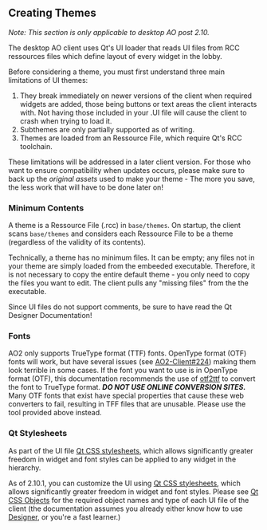 ## Creating Themes

*Note: This section is only applicable to desktop AO post 2.10.*

The desktop AO client uses Qt's UI loader that reads UI files from RCC ressources files which define layout of every widget in the lobby.

Before considering a theme, you must first understand three main limitations of UI themes:

1. They break immediately on newer versions of the client when required widgets are added, those being buttons or text areas the client interacts with.
Not having those included in your .UI file will cause the client to crash when trying to load it.
2. Subthemes are only partially supported as of writing.
3. Themes are loaded from an Ressource File, which require Qt's RCC toolchain.

These limitations will be addressed in a later client version. For those who want to ensure compatibility when updates occurs, please make sure to back up the *original assets* used to make your theme - The more you save, the less work that will have to be done later on!

### Minimum Contents

A theme is a Ressource File (.rcc) in `base/themes`. On startup, the client scans `base/themes` and considers each Ressource File to be a theme (regardless of the validity of its contents).

Technically, a theme has no minimum files. It can be empty; any files not in your theme are simply loaded from the embeeded executable. Therefore, it is not necessary to copy the entire default theme - you only need to copy the files you want to edit. The client pulls any "missing files" from the the executable.

Since UI files do not support comments, be sure to have read the Qt Designer Documentation!

### Fonts

AO2 only supports TrueType format (TTF) fonts. OpenType format (OTF) fonts will work, but have several issues (see [AO2-Client#224](https://github.com/AttorneyOnline/AO2-Client/issues/224)) making them look terrible in some cases. If the font you want to use is in OpenType format (OTF), this documentation recommends the use of [otf2ttf](https://pypi.org/project/otf2ttf/) to convert the font to TrueType format. 
***DO NOT USE ONLINE CONVERSION SITES.*** Many OTF fonts that exist have special properties that cause these web converters to fail, resulting in TFF files that are unusable. Please use the tool provided above instead.

### Qt Stylesheets

As part of the UI file [Qt CSS stylesheets](https://doc.qt.io/Qt-5/stylesheet-syntax.html), which allows significantly greater freedom in widget and font styles can be applied to any widget in the hierarchy.

As of 2.10.1, you can customize the UI using [Qt CSS stylesheets](https://doc.qt.io/Qt-5/stylesheet-syntax.html), which allows significantly greater freedom in widget and font styles. Please see [Qt CSS Objects](https://github.com/Crystal2002/docs/blob/master/AO%20Documentation/docs/authoring/theme%20documentation/Qt%20CSS%20Objects.md) for the required object names and type of each UI file of the client (the documentation assumes you already either know how to use [Designer](https://doc.qt.io/qt-5/qtdesigner-manual.html), or you're a fast learner.)